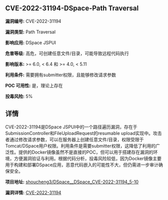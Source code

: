 ## CVE-2022-31194-DSpace-Path Traversal

**漏洞编号:** CVE-2022-31194

**漏洞类型:** Path Traversal

**影响应用:** DSpace JSPUI

**危害等级:** 高危，可创建任意文件/目录，可能导致远程代码执行

**影响版本:** >= 6.0, < 6.4 和 >= 4.0, < 5.11

**利用条件:** 需要拥有submitter权限，且能够修改请求参数

**POC 可用性:** 是，理论上存在

**投毒风险:** 5%

## 详情

CVE-2022-31194是DSpace JSPUI中的一个路径遍历漏洞，存在于SubmissionController和FileUploadRequest的resumable upload实现中。攻击者通过修改请求参数，可以在服务器上创建任意文件/目录，权限受限于Tomcat/DSpace用户权限。利用条件是需要submitter权限，这降低了利用的广泛性。提供的Docker镜像虽然不是直接的POC，但可以用于搭建存在漏洞的环境，方便漏洞验证与利用。根据代码分析，投毒风险较低，因为Docker镜像主要用于构建和部署DSpace应用，恶意代码嵌入的可能性不大，但仍需进一步审计确保安全。

**项目地址:** [shoucheng3/DSpace__DSpace_CVE-2022-31194_5-10](https://github.com/shoucheng3/DSpace__DSpace_CVE-2022-31194_5-10)

**漏洞详情:** [CVE-2022-31194](https://nvd.nist.gov/vuln/detail/CVE-2022-31194)